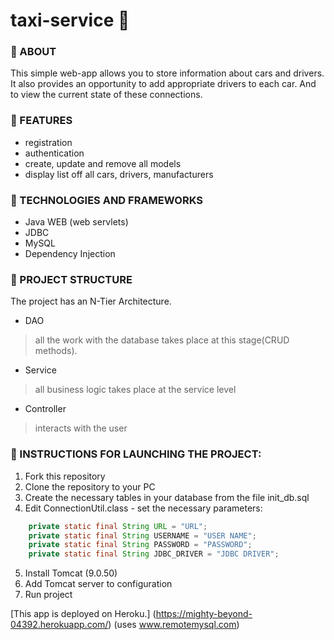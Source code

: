 # taxi-service :taxi:

### :rainbow: ABOUT
This simple web-app allows you to store information about cars and drivers.
It also provides an opportunity to add appropriate drivers to each car.
And to view the current state of these connections.

### :dart: FEATURES
+ registration
+ authentication
+ create, update and remove all models
+ display list off all cars, drivers, manufacturers

### :hammer: TECHNOLOGIES AND FRAMEWORKS
+ Java WEB (web servlets)
+ JDBC
+ MySQL
+ Dependency Injection

### :vertical_traffic_light: PROJECT STRUCTURE
The project has an N-Tier Architecture.
+ DAO 
> all the work with the database takes place at this stage(CRUD methods).
+ Service
> all business logic takes place at the service level
+ Controller
> interacts with the user

### :eyes: INSTRUCTIONS FOR LAUNCHING THE PROJECT:
1. Fork this repository
2. Clone the repository to your PC
3. Create the necessary tables in your database from the file init_db.sql
4. Edit ConnectionUtil.class - set the necessary parameters:
~~~java
    private static final String URL = "URL";
    private static final String USERNAME = "USER NAME";
    private static final String PASSWORD = "PASSWORD";
    private static final String JDBC_DRIVER = "JDBC DRIVER";
~~~
5. Install Tomcat (9.0.50)
6. Add Tomcat server to configuration
7. Run project

[This app is deployed on Heroku.] (https://mighty-beyond-04392.herokuapp.com/)
(uses www.remotemysql.com)

